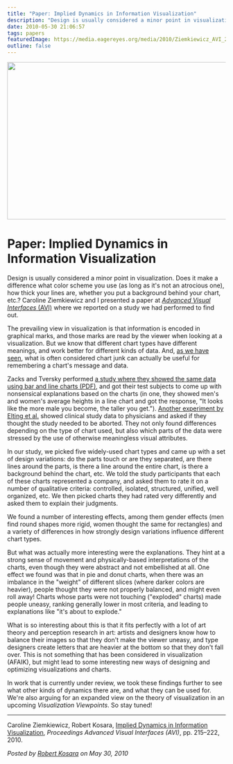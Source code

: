 ```yaml
---
title: "Paper: Implied Dynamics in Information Visualization"
description: "Design is usually considered a minor point in visualization. Does it make a difference what color scheme you use (as long as it's not an atrocious one), how thick your lines are, whether you put a background behind your chart, etc.? Caroline Ziemkiewicz and I presented a paper at Advanced Visual Interfaces (AVI) where we reported on a study we had performed to find out."
date: 2010-05-30 21:06:57
tags: papers
featuredImage: https://media.eagereyes.org/media/2010/Ziemkiewicz_AVI_2010.png
outline: false
---
```


<p align="center"><img src="https://media.eagereyes.org/media/2010/Ziemkiewicz_AVI_2010.png" alt="" width="560" height="362" /></p>

# Paper: Implied Dynamics in Information Visualization

Design is usually considered a minor point in visualization. Does it make a difference what color scheme you use (as long as it's not an atrocious one), how thick your lines are, whether you put a background behind your chart, etc.? Caroline Ziemkiewicz and I presented a paper at <a href="http://www.dis.uniroma1.it/~avi2010/"><em>Advanced Visual Interfaces</em> (AVI)</a> where we reported on a study we had performed to find out.

The prevailing view in visualization is that information is encoded in graphical marks, and those marks are read by the viewer when looking at a visualization. But we know that different chart types have different meanings, and work better for different kinds of data. And, <a href="http://eagereyes.org/criticism/chart-junk-considered-useful-after-all">as we have seen</a>, what is often considered chart junk can actually be useful for remembering a chart's message and data.

Zacks and Tversky performed <a href="http://www-psych.stanford.edu/~bt/diagrams/papers/zackstvbarlinemc.doc.pdf">a study where they showed the same data using bar and line charts (PDF)</a>, and got their test subjects to come up with nonsensical explanations based on the charts (in one, they showed men's and women's average heights in a line chart and got the response, "It looks like the more male you become, the taller you get."). <a href="http://www.bmj.com/content/318/7197/1527.full">Another experiment by Elting et al.</a> showed clinical study data to physicians and asked if they thought the study needed to be aborted. They not only found differences depending on the type of chart used, but also which parts of the data were stressed by the use of otherwise meaningless visual attributes.

In our study, we picked five widely-used chart types and came up with a set of design variations: do the parts touch or are they separated, are there lines around the parts, is there a line around the entire chart, is there a background behind the chart, etc. We told the study participants that each of these charts represented a company, and asked them to rate it on a number of qualitative criteria: controlled, isolated, structured, unified, well organized, etc. We then picked charts they had rated very differently and asked them to explain their judgments.

We found a number of interesting effects, among them gender effects (men find round shapes more rigid, women thought the same for rectangles) and a variety of differences in how strongly design variations influence different chart types.

But what was actually more interesting were the explanations. They hint at a strong sense of movement and physically-based interpretations of the charts, even though they were abstract and not embellished at all. One effect we found was that in pie and donut charts, when there was an imbalance in the "weight" of different slices (where darker colors are heavier), people thought they were not properly balanced, and might even roll away! Charts whose parts were not touching ("exploded" charts) made people uneasy, ranking generally lower in most criteria, and leading to explanations like "it's about to explode."

What is so interesting about this is that it fits perfectly with a lot of art theory and perception research in art: artists and designers know how to balance their images so that they don't make the viewer uneasy, and type designers create letters that are heavier at the bottom so that they don't fall over. This is not something that has been considered in visualization (AFAIK), but might lead to some interesting new ways of designing and optimizing visualizations and charts.

In work that is currently under review, we took these findings further to see what other kinds of dynamics there are, and what they can be used for. We're also arguing for an expanded view on the theory of visualization in an upcoming <em>Visualization Viewpoints</em>. So stay tuned!

<hr />

Caroline Ziemkiewicz, Robert Kosara, <a href="/publications/Ziemkiewicz-AVI-2010">Implied Dynamics in Information Visualization</a>, <em>Proceedings Advanced Visual Interfaces (AVI)</em>, pp. 215–222, 2010.


_Posted by <a href="/about">Robert Kosara</a> on May 30, 2010_


